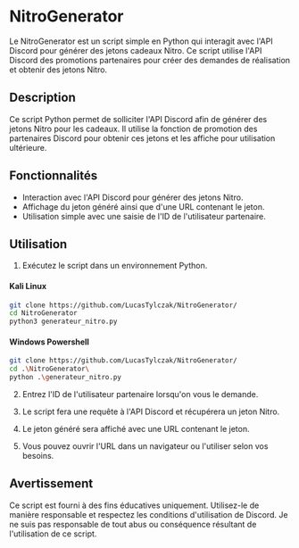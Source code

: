 # NitroGenerator

Le NitroGenerator est un script simple en Python qui interagit avec l'API Discord pour générer des jetons cadeaux Nitro. Ce script utilise l'API Discord des promotions partenaires pour créer des demandes de réalisation et obtenir des jetons Nitro.

## Description

Ce script Python permet de solliciter l'API Discord afin de générer des jetons Nitro pour les cadeaux. Il utilise la fonction de promotion des partenaires Discord pour obtenir ces jetons et les affiche pour utilisation ultérieure.

## Fonctionnalités

- Interaction avec l'API Discord pour générer des jetons Nitro.
- Affichage du jeton généré ainsi que d'une URL contenant le jeton.
- Utilisation simple avec une saisie de l'ID de l'utilisateur partenaire.

## Utilisation

1. Exécutez le script dans un environnement Python.

#### Kali Linux
```bash
git clone https://github.com/LucasTylczak/NitroGenerator/
cd NitroGenerator
python3 generateur_nitro.py
```
#### Windows Powershell
```bash
git clone https://github.com/LucasTylczak/NitroGenerator/
cd .\NitroGenerator\
python .\generateur_nitro.py

```
2. Entrez l'ID de l'utilisateur partenaire lorsqu'on vous le demande.

3. Le script fera une requête à l'API Discord et récupérera un jeton Nitro.

4. Le jeton généré sera affiché avec une URL contenant le jeton.

5. Vous pouvez ouvrir l'URL dans un navigateur ou l'utiliser selon vos besoins.

## Avertissement

Ce script est fourni à des fins éducatives uniquement. Utilisez-le de manière responsable et respectez les conditions d'utilisation de Discord. Je ne suis pas responsable de tout abus ou conséquence résultant de l'utilisation de ce script.
